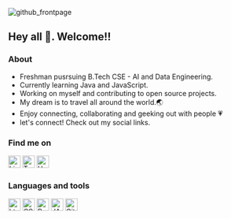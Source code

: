 ![github_frontpage](https://user-images.githubusercontent.com/113995907/213905835-40115ceb-f65a-4b63-a709-d4c76231e8ed.png)
## Hey all 👋. Welcome!!

### About
- Freshman pusrsuing B.Tech CSE - AI and Data Engineering.
- Currently learning Java and JavaScript.
- Working on myself and contributing to open source projects.
- My dream is to travel all around the world.🌏
- Enjoy connecting, collaborating and geeking out with people 💗
- let's connect! Check out my social links.

### <p>Find me on</p>
<p>
  <a href="https://www.linkedin.com/in/vishal-m0509/"><img height="25px" src="https://img.shields.io/badge/LinkedIn-0077B5?style=for-the-badge&logo=linkedin&logoColor=white" alt="LinkedIn"/></a>
  <a href="https://twitter.com/Mvishalx"><img height="25px" src="https://img.shields.io/badge/Twitter-1DA1F2?style=for-the-badge&logo=twitter&logoColor=white" alt="Twitter"/></a>
  <a href="https://mvishal.hashnode.dev/"><img height="25px" src="https://img.shields.io/badge/Hashnode-2962FF?style=for-the-badge&logo=hashnode&logoColor=white" alt="Hashnode"/></a>
</p>

### <p>Languages and tools</p>
<p>
   <img height="25px" src="https://img.shields.io/badge/HTML5-E34F26?style=for-the-badge&logo=html5&logoColor=white" alt="html"/>
   <img height="25px" src="https://img.shields.io/badge/CSS3-1572B6?style=for-the-badge&logo=css3&logoColor=white" alt="CSS"/>
   <img height="25px" src="https://img.shields.io/badge/Python-3776AB?style=for-the-badge&logo=python&logoColor=white" alt="Python"/>
   <img height="25px" src="https://img.shields.io/badge/Java-ED8B00?style=for-the-badge&logo=java&logoColor=white" alt="JAVA"/>
   <img height="25px" src="https://img.shields.io/badge/GIT-E44C30?style=for-the-badge&logo=git&logoColor=white" alt="Git"/>
</p>




   
 


 


